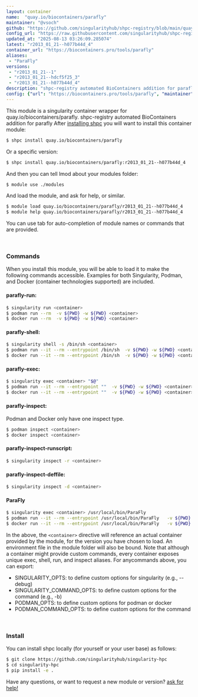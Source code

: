 ```yaml
---
layout: container
name:  "quay.io/biocontainers/parafly"
maintainer: "@vsoch"
github: "https://github.com/singularityhub/shpc-registry/blob/main/quay.io/biocontainers/parafly/container.yaml"
config_url: "https://raw.githubusercontent.com/singularityhub/shpc-registry/main/quay.io/biocontainers/parafly/container.yaml"
updated_at: "2025-08-13 03:26:09.285074"
latest: "r2013_01_21--h077b44d_4"
container_url: "https://biocontainers.pro/tools/parafly"
aliases:
 - "ParaFly"
versions:
 - "r2013_01_21--1"
 - "r2013_01_21--hdcf5f25_3"
 - "r2013_01_21--h077b44d_4"
description: "shpc-registry automated BioContainers addition for parafly"
config: {"url": "https://biocontainers.pro/tools/parafly", "maintainer": "@vsoch", "description": "shpc-registry automated BioContainers addition for parafly", "latest": {"r2013_01_21--h077b44d_4": "sha256:ad7ce98c73de0f845063a82e42bb2162726c46566e18bf9f421276c8b50f21ac"}, "tags": {"r2013_01_21--1": "sha256:67937a7856b0b804776c77f132e29e46322376206fa9973395e9b713595aadd7", "r2013_01_21--hdcf5f25_3": "sha256:2626c330ded170c597ff4b0c96e5bb14d8a1e3c6862d6845b5d7194f317395da", "r2013_01_21--h077b44d_4": "sha256:ad7ce98c73de0f845063a82e42bb2162726c46566e18bf9f421276c8b50f21ac"}, "docker": "quay.io/biocontainers/parafly", "aliases": {"ParaFly": "/usr/local/bin/ParaFly"}}
---
```


This module is a singularity container wrapper for quay.io/biocontainers/parafly.
shpc-registry automated BioContainers addition for parafly
After [installing shpc](#install) you will want to install this container module:


```bash
$ shpc install quay.io/biocontainers/parafly
```

Or a specific version:

```bash
$ shpc install quay.io/biocontainers/parafly:r2013_01_21--h077b44d_4
```

And then you can tell lmod about your modules folder:

```bash
$ module use ./modules
```

And load the module, and ask for help, or similar.

```bash
$ module load quay.io/biocontainers/parafly/r2013_01_21--h077b44d_4
$ module help quay.io/biocontainers/parafly/r2013_01_21--h077b44d_4
```

You can use tab for auto-completion of module names or commands that are provided.

<br>

### Commands

When you install this module, you will be able to load it to make the following commands accessible.
Examples for both Singularity, Podman, and Docker (container technologies supported) are included.

#### parafly-run:

```bash
$ singularity run <container>
$ podman run --rm  -v ${PWD} -w ${PWD} <container>
$ docker run --rm  -v ${PWD} -w ${PWD} <container>
```

#### parafly-shell:

```bash
$ singularity shell -s /bin/sh <container>
$ podman run --it --rm --entrypoint /bin/sh  -v ${PWD} -w ${PWD} <container>
$ docker run --it --rm --entrypoint /bin/sh  -v ${PWD} -w ${PWD} <container>
```

#### parafly-exec:

```bash
$ singularity exec <container> "$@"
$ podman run --it --rm --entrypoint ""  -v ${PWD} -w ${PWD} <container> "$@"
$ docker run --it --rm --entrypoint ""  -v ${PWD} -w ${PWD} <container> "$@"
```

#### parafly-inspect:

Podman and Docker only have one inspect type.

```bash
$ podman inspect <container>
$ docker inspect <container>
```

#### parafly-inspect-runscript:

```bash
$ singularity inspect -r <container>
```

#### parafly-inspect-deffile:

```bash
$ singularity inspect -d <container>
```


#### ParaFly

```bash
$ singularity exec <container> /usr/local/bin/ParaFly
$ podman run --it --rm --entrypoint /usr/local/bin/ParaFly   -v ${PWD} -w ${PWD} <container> -c " $@"
$ docker run --it --rm --entrypoint /usr/local/bin/ParaFly   -v ${PWD} -w ${PWD} <container> -c " $@"
```



In the above, the `<container>` directive will reference an actual container provided
by the module, for the version you have chosen to load. An environment file in the
module folder will also be bound. Note that although a container
might provide custom commands, every container exposes unique exec, shell, run, and
inspect aliases. For anycommands above, you can export:

 - SINGULARITY_OPTS: to define custom options for singularity (e.g., --debug)
 - SINGULARITY_COMMAND_OPTS: to define custom options for the command (e.g., -b)
 - PODMAN_OPTS: to define custom options for podman or docker
 - PODMAN_COMMAND_OPTS: to define custom options for the command

<br>

### Install

You can install shpc locally (for yourself or your user base) as follows:

```bash
$ git clone https://github.com/singularityhub/singularity-hpc
$ cd singularity-hpc
$ pip install -e .
```

Have any questions, or want to request a new module or version? [ask for help!](https://github.com/singularityhub/singularity-hpc/issues)